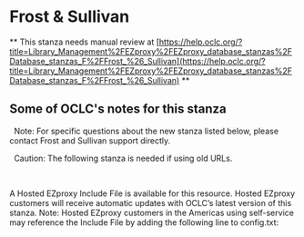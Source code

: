# Frost & Sullivan
** This stanza needs manual review at [https://help.oclc.org/?title=Library_Management%2FEZproxy%2FEZproxy_database_stanzas%2FDatabase_stanzas_F%2FFrost_%26_Sullivan](https://help.oclc.org/?title=Library_Management%2FEZproxy%2FEZproxy_database_stanzas%2FDatabase_stanzas_F%2FFrost_%26_Sullivan) **

## Some of OCLC's notes for this stanza

&nbsp; Note: For specific questions about the new stanza listed below, please contact Frost and Sullivan support directly.

&nbsp; Caution: The following stanza is needed if using old URLs.

&nbsp;

A Hosted EZproxy Include File is available for this resource. Hosted EZproxy customers will receive automatic updates with OCLC&rsquo;s latest version of this stanza. Note: Hosted EZproxy customers in the Americas using self-service may reference the Include File by adding the following line to config.txt:

&nbsp;
